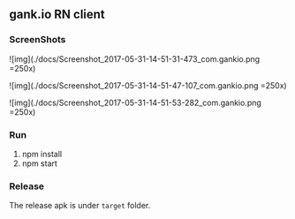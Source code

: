 ## gank.io RN client

### ScreenShots

![img](./docs/Screenshot_2017-05-31-14-51-31-473_com.gankio.png =250x)

![img](./docs/Screenshot_2017-05-31-14-51-47-107_com.gankio.png =250x)

![img](./docs/Screenshot_2017-05-31-14-51-53-282_com.gankio.png =250x)

### Run

1. npm install
2. npm start

### Release

The release apk is under `target` folder.
